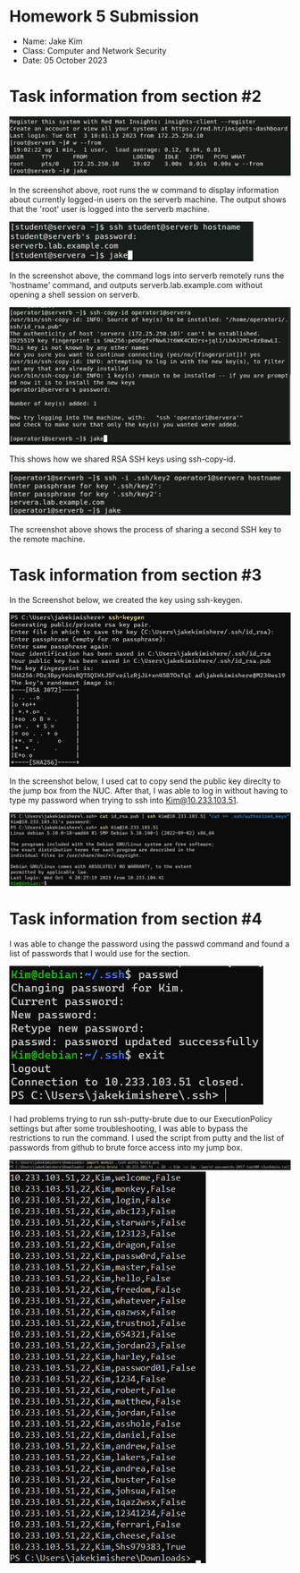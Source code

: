 # **Homework 5 Submission**

- Name: Jake Kim
- Class: Computer and Network Security
- Date: 05 October 2023

# Task information from section #2  
![Screenshot #9](Screenshots/Redhat10.2.6.png)

In the screenshot above, root runs the w command to display information about currently logged-in users on the serverb machine. The output shows that the 'root' user is logged into the serverb machine.

![Screenshot #9](Screenshots/Redhat10.2.12.png)

In the screenshot above, the command logs into serverb remotely runs the 'hostname' command, and outputs serverb.lab.example.com without opening a shell session on serverb. 

![Screenshot #9](Screenshots/Redhat10.4.4.png)

This shows how we shared RSA SSH keys using ssh-copy-id.

![Screenshot #9](Screenshots/Redhat10.4.9.png)

The screenshot above shows the process of sharing a second SSH key to the remote machine.

# Task information from section #3 
In the Screenshot below, we created the key using ssh-keygen.

![Screenshot #9](Screenshots/HW5.3.1.png)

In the screenshot below, I used cat to copy send the public key direclty to the jump box from the NUC. After that, I was able to log in without having to type my password when trying to ssh into Kim@10.233.103.51.

![Screenshot #9](Screenshots/HW5.3.3.png)

# Task information from section #4
I was able to change the password using the passwd command and found a list of passwords that I would use for the section.

![Screenshot #9](Screenshots/HW5.4.1.png)

I had problems trying to run ssh-putty-brute due to our ExecutionPolicy settings but after some troubleshooting, I was able to bypass the restrictions to run the command. I used the script from putty and the list of passwords from github to brute force access into my jump box.

![Screenshot #9](Screenshots/HW5.4.2.png)
![Screenshot #9](Screenshots/HW5.4.3.png)





